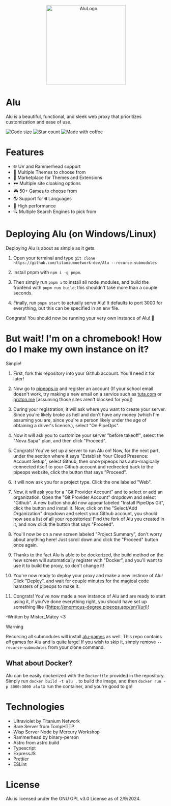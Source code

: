 <p align="center">
  <img src="https://github.com/titaniumnetwork-dev/Alu/assets/99224452/d740378b-3fba-4470-8f06-3eefdae8a313" alt="AluLogo" width="250"/>
</p>

# Alu

Alu is a beautiful, functional, and sleek web proxy that prioritizes customization and ease of use.

![Code size](https://shields.io/github/languages/code-size/titaniumnetwork-dev/Alu?style=flat-square&logo=github)
![Star count](https://shields.io/github/stars/titaniumnetwork-dev/Alu?style=flat-square&logo=github)
![Made with coffee](https://img.shields.io/badge/made%20with-coffee-452515?style=flat-square&logo=coffeescript)

# Features

- 🌐 UV and Rammerhead support
- 🎨 Multiple Themes to choose from
- 🏬 Marketplace for Themes and Extensions
- 🕶 Multiple site cloaking options
- 🎮 50+ Games to choose from
- 🌎 Support for **6** Languages
- 🚀 High performance
- 🔍 Multiple Search Engines to pick from

# Deploying Alu (on Windows/Linux)

Deploying Alu is about as simple as it gets.

1. Open your terminal and type `git clone https://github.com/titaniumnetwork-dev/Alu --recurse-submodules`

2. Install pnpm with `npm i -g pnpm`.

3. Then simply run `pnpm i` to install all node_modules, and build the frontend with `pnpm run build`; this shouldn't take more than a couple seconds.

4. Finally, run `pnpm start` to actually serve Alu! It defaults to port 3000 for everything, but this can be specified in an env file.

Congrats! You should now be running your very own instance of Alu! 🎉

# But wait! I'm on a chromebook! How do I make my own instance on it?

Simple!

1. First, fork this repository into your Github account. You'll need it for later!

2. Now go to [pipeops.io](url) and register an account (If your school email doesn't work, try making a new email on a service such as [tuta.com](url) or [proton.me](url) [assuming those sites aren't blocked for you])

3. During your registration, it will ask where you want to create your server. Since you're likely broke as hell and don't have any money (which I'm assuming you are, since you're a person likely under the age of obtaining a driver's license.), select "On PipeOps".

4. Now it will ask you to customize your server "before takeoff", select the "Nova Sapa" plan, and then click "Proceed".

5. Congrats! You've set up a server to run Alu on! Now, for the next part, under the section where it says "Establish Your Cloud Presence: Account Setup", select Github, then once pipeops has auto-magically connected itself to your Github account and redirected back to the pipeops website, click the button that says "Proceed".

6. It will now ask you for a project type. Click the one labeled "Web".

7. Now, it will ask you for a "Git Provider Account" and to select or add an organization. Open the "Git Provider Account" dropdown and select "Github". A new button should now appear labeled "Install PipeOps Git", click the button and install it. Now, click on the "Select/Add Organization" dropdown and select your Github account, you should now see a list of all your repositories! Find the fork of Alu you created in it, and now click the button that says "Proceed".

8. You'll now be on a new screen labeled "Project Summary", don't worry about anything here! Just scroll down and click the "Proceed" button once again.

9. Thanks to the fact Alu is able to be dockerized, the build method on the new screen will automatically register with "Docker", and you'll want to use it to build the proxy, so don't change it!

10. You're now ready to deploy your proxy and make a new instince of Alu! Click "Deploy", and wait for couple minutes for the magical code hamsters of pipeops to make it.

11. Congrats! You've now made a new instance of Alu and are ready to start using it, if you've done everything right, you should have set up something like ([https://enormous-degree.pipeops.app/en/](url)!

-Written by Mister_Matey <3

> [!WARNING]
> Recursing all submodules will install [alu-games](https://github.com/wearrrrr/alu-games) as well. This repo contains _all_ games for Alu and is quite large! If you wish to skip it, simply remove `--recurse-submodules` from your clone command.

## What about Docker?

Alu can be easily dockerized with the `Dockerfile` provided in the repository. Simply run `docker build -t alu .` to build the image, and then `docker run -p 3000:3000 alu` to run the container, and you're good to go!

# Technologies

- Ultraviolet by Titanium Network
- Bare Server from TompHTTP
- Wisp Server Node by Mercury Workshop
- Rammerhead by binary-person
- Astro from astro.build
- Typescript
- ExpressJS
- Prettier
- ESLint

# License

Alu is licensed under the GNU GPL v3.0 License as of 2/9/2024.
